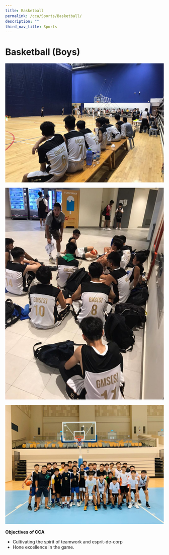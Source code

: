 ```yaml
---
title: Basketball
permalink: /cca/Sports/Basketball/
description: ""
third_nav_title: Sports
---
```

# **Basketball (Boys)**

![](/images/IMG-20200120-WA0011-1024x768.jpg)

![](/images/IMG-20200120-WA0012-768x1024.jpg)

![](/images/IMG-20200320-WA0017-1-1024x768.jpg)

**Objectives of CCA**

*   Cultivating the spirit of teamwork and esprit-de-corp
*   Hone excellence in the game.

